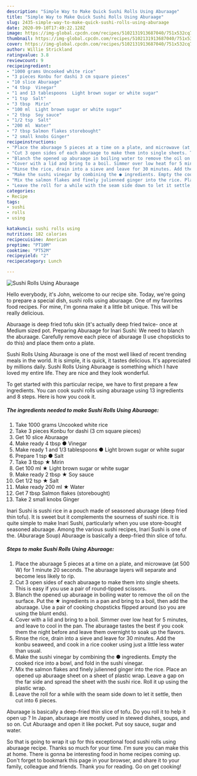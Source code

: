 ```yaml
---
description: "Simple Way to Make Quick Sushi Rolls Using Aburaage"
title: "Simple Way to Make Quick Sushi Rolls Using Aburaage"
slug: 2435-simple-way-to-make-quick-sushi-rolls-using-aburaage
date: 2020-09-10T17:49:22.128Z
image: https://img-global.cpcdn.com/recipes/5102131913687040/751x532cq70/sushi-rolls-using-aburaage-recipe-main-photo.jpg
thumbnail: https://img-global.cpcdn.com/recipes/5102131913687040/751x532cq70/sushi-rolls-using-aburaage-recipe-main-photo.jpg
cover: https://img-global.cpcdn.com/recipes/5102131913687040/751x532cq70/sushi-rolls-using-aburaage-recipe-main-photo.jpg
author: Willie Strickland
ratingvalue: 3.8
reviewcount: 9
recipeingredient:
- "1000 grams Uncooked white rice"
- "3 pieces Konbu for dashi 3 cm square pieces"
- "10 slice Aburaage"
- "4 tbsp  Vinegar"
- "1 and 13 tablespoons  Light brown sugar or white sugar"
- "1 tsp  Salt"
- "3 tbsp  Mirin"
- "100 ml  Light brown sugar or white sugar"
- "2 tbsp  Soy sauce"
- "1/2 tsp  Salt"
- "200 ml  Water"
- "7 tbsp Salmon flakes storebought"
- "2 small knobs Ginger"
recipeinstructions:
- "Place the aburaage 5 pieces at a time on a plate, and microwave (at 500 W) for 1 minute 20 seconds. The aburaage layers will separate and become less likely to rip."
- "Cut 3 open sides of each aburaage to make them into single sheets. This is easy if you use a pair of round-tipped scissors."
- "Blanch the opened up aburaage in boiling water to remove the oil on the surface. Put the ★ ingredients in a pan and bring to a boil, then add the aburaage. Use a pair of cooking chopsticks flipped around (so you are using the blunt ends)."
- "Cover with a lid and bring to a boil. Simmer over low heat for 5 minutes, and leave to cool in the pan. The aburaage tastes the best if you cook them the night before and leave them overnight to soak up the flavors."
- "Rinse the rice, drain into a sieve and leave for 30 minutes. Add the konbu seaweed, and cook in a rice cooker using just a little less water than usual."
- "Make the sushi vinegar by combining the ● ingredients. Empty the cooked rice into a bowl, and fold in the sushi vinegar."
- "Mix the salmon flakes and finely julienned ginger into the rice. Place an opened up aburaage sheet on a sheet of plastic wrap. Leave a gap on the far side and spread the sheet with the sushi rice. Roll it up using the plastic wrap."
- "Leave the roll for a while with the seam side down to let it settle, then cut into 6 pieces."
categories:
- Recipe
tags:
- sushi
- rolls
- using

katakunci: sushi rolls using 
nutrition: 182 calories
recipecuisine: American
preptime: "PT10M"
cooktime: "PT52M"
recipeyield: "2"
recipecategory: Lunch

---
```



![Sushi Rolls Using Aburaage](https://img-global.cpcdn.com/recipes/5102131913687040/751x532cq70/sushi-rolls-using-aburaage-recipe-main-photo.jpg)

Hello everybody, it's John, welcome to our recipe site. Today, we're going to prepare a special dish, sushi rolls using aburaage. One of my favorites food recipes. For mine, I'm gonna make it a little bit unique. This will be really delicious.

Aburaage is deep fried tofu skin (it&#39;s actually deep fried twice- once at Medium sized pot. Preparing Aburaage for Inari Sushi: We need to blanch the aburaage. Carefully remove each piece of aburaage (I use chopsticks to do this) and place them onto a plate.

Sushi Rolls Using Aburaage is one of the most well liked of recent trending meals in the world. It is simple, it is quick, it tastes delicious. It's appreciated by millions daily. Sushi Rolls Using Aburaage is something which I have loved my entire life. They are nice and they look wonderful.


To get started with this particular recipe, we have to first prepare a few ingredients. You can cook sushi rolls using aburaage using 13 ingredients and 8 steps. Here is how you cook it.

<!--inarticleads1-->

##### The ingredients needed to make Sushi Rolls Using Aburaage:

1. Take 1000 grams Uncooked white rice
1. Take 3 pieces Konbu for dashi (3 cm square pieces)
1. Get 10 slice Aburaage
1. Make ready 4 tbsp ● Vinegar
1. Make ready 1 and 1/3 tablespoons ● Light brown sugar or white sugar
1. Prepare 1 tsp ● Salt
1. Take 3 tbsp ★ Mirin
1. Get 100 ml ★ Light brown sugar or white sugar
1. Make ready 2 tbsp ★ Soy sauce
1. Get 1/2 tsp ★ Salt
1. Make ready 200 ml ★ Water
1. Get 7 tbsp Salmon flakes (storebought)
1. Take 2 small knobs Ginger


Inari Sushi is sushi rice in a pouch made of seasoned aburaage (deep fried thin tofu). It is sweet but it complements the sourness of sushi rice. It is quite simple to make Inari Sushi, particularly when you use store-bought seasoned aburaage. Among the various sushi recipes, Inari Sushi is one of the. (Aburarage Soup) Aburaage is basically a deep-fried thin slice of tofu. 

<!--inarticleads2-->

##### Steps to make Sushi Rolls Using Aburaage:

1. Place the aburaage 5 pieces at a time on a plate, and microwave (at 500 W) for 1 minute 20 seconds. The aburaage layers will separate and become less likely to rip.
1. Cut 3 open sides of each aburaage to make them into single sheets. This is easy if you use a pair of round-tipped scissors.
1. Blanch the opened up aburaage in boiling water to remove the oil on the surface. Put the ★ ingredients in a pan and bring to a boil, then add the aburaage. Use a pair of cooking chopsticks flipped around (so you are using the blunt ends).
1. Cover with a lid and bring to a boil. Simmer over low heat for 5 minutes, and leave to cool in the pan. The aburaage tastes the best if you cook them the night before and leave them overnight to soak up the flavors.
1. Rinse the rice, drain into a sieve and leave for 30 minutes. Add the konbu seaweed, and cook in a rice cooker using just a little less water than usual.
1. Make the sushi vinegar by combining the ● ingredients. Empty the cooked rice into a bowl, and fold in the sushi vinegar.
1. Mix the salmon flakes and finely julienned ginger into the rice. Place an opened up aburaage sheet on a sheet of plastic wrap. Leave a gap on the far side and spread the sheet with the sushi rice. Roll it up using the plastic wrap.
1. Leave the roll for a while with the seam side down to let it settle, then cut into 6 pieces.


Aburaage is basically a deep-fried thin slice of tofu. Do you roll it to help it open up ? In Japan, aburaage are mostly used in stewed dishes, soups, and so on. Cut Aburaage and open it like pocket. Put soy sauce, sugar and water. 

So that is going to wrap it up for this exceptional food sushi rolls using aburaage recipe. Thanks so much for your time. I'm sure you can make this at home. There is gonna be interesting food in home recipes coming up. Don't forget to bookmark this page in your browser, and share it to your family, colleague and friends. Thank you for reading. Go on get cooking!

